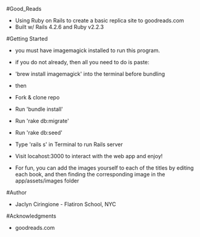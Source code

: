 #Good_Reads 

* Using Ruby on Rails to create a basic replica site to goodreads.com
* Built w/ Rails 4.2.6 and Ruby v2.2.3

#Getting Started

* you must have imagemagick installed to run this program. 
* if you do not already, then all you need to do is paste:
* 'brew install imagemagick' into the terminal before bundling

* then

* Fork & clone repo
* Run 'bundle install'
* Run 'rake db:migrate' 
* Run 'rake db:seed' 
* Type 'rails s' in Terminal to run Rails server
* Visit locahost:3000 to interact with the web app and enjoy!

* For fun, you can add the images yourself to each of the titles by editing each book, and then finding the corresponding image in the app/assets/images folder


#Author

* Jaclyn Ciringione - Flatiron School, NYC

#Acknowledgments

* goodreads.com